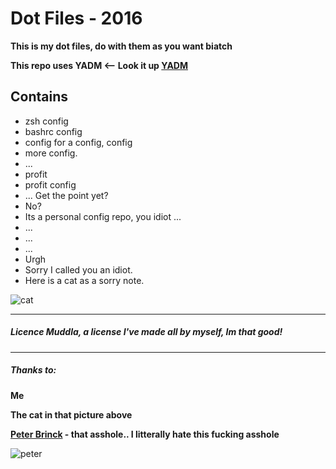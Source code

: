 # Dot Files - 2016
**This is my dot files, do with them as you want biatch**

**This repo uses YADM <-- Look it up [YADM](https://thelocehiliosan.github.io/yadm/)**

## Contains
+ zsh config
+ bashrc config
+ config for a config, config
+ more config.
+ ...
+ profit
+ profit config
+ ... Get the point yet?
+ No? 
+ Its a personal config repo, you idiot ...
+ ...
+ ...
+ ...
+ Urgh
+ Sorry I called you an idiot.
+ Here is a cat as a sorry note.

![cat]

---
##### Licence Muddla, a license I've made all by myself, Im that good!

---
##### Thanks to:
**Me**

**The cat in that picture above**

**[Peter Brinck](https://github.com/peterbrinck) - that asshole.. I litterally hate this fucking asshole**

![peter](https://cdn.meme.am/instances/58150319.jpg)


[cat]: http://www.imagefully.com/wp-content/uploads/2015/06/Cat-Staring-You-Still-Mad-Sorry-Image.jpg

